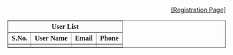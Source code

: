 
<?php 
$conn = mysql_connect("localhost","root","");
if($conn)
 echo "Connected to database!!!";
else
 echo "Failed to Connect:".mysql_error();
 mysql_select_db("test",$conn) or die("No Database existing:".mysql_error());
if(isset($_REQUEST['uname']))
{
$uname=$_REQUEST['uname'];
$pass=$_REQUEST['pass'];
$email=$_REQUEST['email'];
$phno=(float)$_REQUEST['phone'];
 $query = "INSERT INTO registration VALUES('$uname','$pass','$email','$phno')";
mysql_query($query);
$result = mysql_query("select * from registration");
?>
<html>
<body>
<br/><br/><br/>
<p align="right"><a href="registration.html">[Registration Page]</a></p>
<center>
<font face="verdana" size="4">
<table border="1" cellpadding="0" cellspacing="0">
<tr>
<th colspan="4" align="center">User List</td>
 </tr>
 <tr>
 <th> S.No.</th>
 <th> User Name</th>
 <th> Email</th>
 <th>Phone</th>
</tr>
<?php $num=1; while($row = mysql_fetch_array($result))
{ ?>
<tr>
 <td><?php echo $num++; ?> </td> 
 <td><?php echo $row['uname']; ?> </td>
 <td><?php echo $row['email']; ?> </td>
 <td><?php echo $row['phno']; ?> </td>
</tr>
<?php }?>
</table>
</center>
</body>
</html>
<?php } ?>
